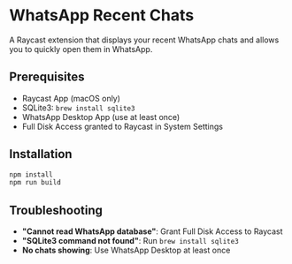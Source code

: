 # WhatsApp Recent Chats

A Raycast extension that displays your recent WhatsApp chats and allows you to quickly open them in WhatsApp.

## Prerequisites

- Raycast App (macOS only)
- SQLite3: `brew install sqlite3`
- WhatsApp Desktop App (use at least once)
- Full Disk Access granted to Raycast in System Settings

## Installation

```bash
npm install
npm run build
```


## Troubleshooting

- **"Cannot read WhatsApp database"**: Grant Full Disk Access to Raycast
- **"SQLite3 command not found"**: Run `brew install sqlite3`
- **No chats showing**: Use WhatsApp Desktop at least once